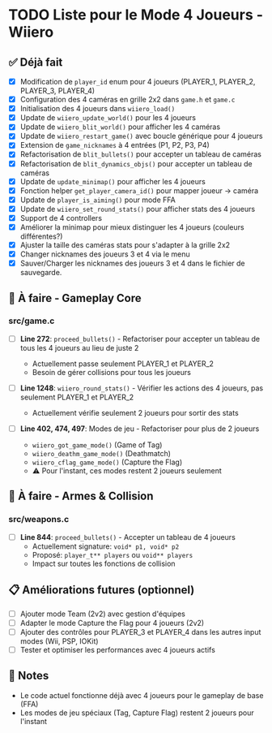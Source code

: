 # TODO Liste pour le Mode 4 Joueurs - Wiiero

## ✅ Déjà fait
- [x] Modification de `player_id` enum pour 4 joueurs (PLAYER_1, PLAYER_2, PLAYER_3, PLAYER_4)
- [x] Configuration des 4 caméras en grille 2x2 dans `game.h` et `game.c`
- [x] Initialisation des 4 joueurs dans `wiiero_load()`
- [x] Update de `wiiero_update_world()` pour les 4 joueurs
- [x] Update de `wiiero_blit_world()` pour afficher les 4 caméras
- [x] Update de `wiiero_restart_game()` avec boucle générique pour 4 joueurs
- [x] Extension de `game_nicknames` à 4 entrées (P1, P2, P3, P4)
- [x] Refactorisation de `blit_bullets()` pour accepter un tableau de caméras
- [x] Refactorisation de `blit_dynamics_objs()` pour accepter un tableau de caméras
- [x] Update de `update_minimap()` pour afficher les 4 joueurs
- [x] Fonction helper `get_player_camera_id()` pour mapper joueur -> caméra
- [x] Update de `player_is_aiming()` pour mode FFA
- [x] Update de `wiiero_set_round_stats()` pour afficher stats des 4 joueurs
- [x] Support de 4 controllers
- [x] Améliorer la minimap pour mieux distinguer les 4 joueurs (couleurs différentes?)
- [x] Ajuster la taille des caméras stats pour s'adapter à la grille 2x2
- [x] Changer nicknames des joueurs 3 et 4 via le menu
- [x] Sauver/Charger les nicknames des joueurs 3 et 4 dans le fichier de sauvegarde.

## 🔨 À faire - Gameplay Core

### src/game.c
- [ ] **Line 272**: `proceed_bullets()` - Refactoriser pour accepter un tableau de tous les 4 joueurs au lieu de juste 2
  - Actuellement passe seulement PLAYER_1 et PLAYER_2
  - Besoin de gérer collisions pour tous les joueurs

- [ ] **Line 1248**: `wiiero_round_stats()` - Vérifier les actions des 4 joueurs, pas seulement PLAYER_1 et PLAYER_2
  - Actuellement vérifie seulement 2 joueurs pour sortir des stats

- [ ] **Line 402, 474, 497**: Modes de jeu - Refactoriser pour plus de 2 joueurs
  - `wiiero_got_game_mode()` (Game of Tag)
  - `wiiero_deathm_game_mode()` (Deathmatch)
  - `wiiero_cflag_game_mode()` (Capture the Flag)
  - ⚠️ Pour l'instant, ces modes restent 2 joueurs seulement

## 🔧 À faire - Armes & Collision

### src/weapons.c
- [ ] **Line 844**: `proceed_bullets()` - Accepter un tableau de 4 joueurs
  - Actuellement signature: `void* p1, void* p2`
  - Proposé: `player_t** players` ou `void** players`
  - Impact sur toutes les fonctions de collision

## 📋 Améliorations futures (optionnel)

- [ ] Ajouter mode Team (2v2) avec gestion d'équipes
- [ ] Adapter le mode Capture the Flag pour 4 joueurs (2v2)
- [ ] Ajouter des contrôles pour PLAYER_3 et PLAYER_4 dans les autres input modes (Wii, PSP, IOKit)
- [ ] Tester et optimiser les performances avec 4 joueurs actifs

## 📝 Notes
- Le code actuel fonctionne déjà avec 4 joueurs pour le gameplay de base (FFA)
- Les modes de jeu spéciaux (Tag, Capture Flag) restent 2 joueurs pour l'instant